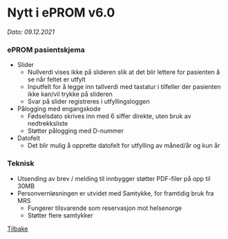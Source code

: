 # Nytt i ePROM v6.0
*Dato: 09.12.2021*

### ePROM pasientskjema
* Slider
  * Nullverdi vises ikke på slideren slik at det blir lettere for pasienten å se når feltet er utfylt
  * Inputfelt for å legge inn tallverdi med tastatur i tilfeller der pasienten ikke kan/vil trykke på slideren
  * Svar på slider registreres i utfyllingsloggen
* Pålogging med engangskode
  * Fødselsdato skrives inn med 6 siffer direkte, uten bruk av nedtrekksliste
  * Støtter pålogging med D-nummer
* Datofelt
  * Det blir mulig å opprette datofelt for utfylling av måned/år og kun år  

### Teknisk
* Utsending av brev / melding til innbygger støtter PDF-filer på opp til 30MB
* Personvernløsningen er utvidet med Samtykke, for framtidig bruk fra MRS
  * Fungerer tilsvarende som reservasjon mot helsenorge
  * Støtter flere samtykker

[Tilbake](./Releaselist)

